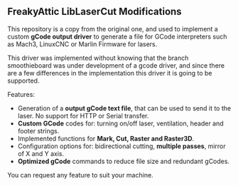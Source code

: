 FreakyAttic LibLaserCut Modifications
-------------------------------------

This repository is a copy from the original one, and used to implement 
a custom **gCode output driver** to generate a file for GCode interpreters 
such as Mach3, LinuxCNC or Marlin Firmware for lasers.

This driver was implemented without knowing that the branch smoothieboard
was under development of a gcode driver, and since there are a few differences
in the implementation this driver it is going to be supported.

Features:
- Generation of a **output gCode text file**, that can be used to send it to the laser. No support for HTTP or Serial transfer.
- **Custom GCode** codes for: turning on/off laser, ventilation, header and footer strings.
- Implemented functions for **Mark, Cut, Raster and Raster3D**.
- Configuration options for: bidirectional cutting, **multiple passes**, mirror of X and Y axis.
- **Optimized gCode** commands to reduce file size and redundant gCodes.

You can request any feature to suit your machine.
